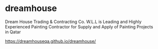 # dreamhouse
Dream House Trading &amp; Contracting Co. W.L.L is Leading and Highly Experienced Painting Contractor for Supply and Apply of Painting Projects in Qatar

https://dreamhouseqa.github.io/dreamhouse/
